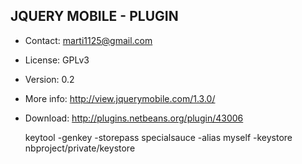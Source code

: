 JQUERY MOBILE - PLUGIN
-------------------------------------------------------------------------------
* Contact: marti1125@gmail.com
* License: GPLv3
* Version: 0.2
* More info: http://view.jquerymobile.com/1.3.0/
* Download: http://plugins.netbeans.org/plugin/43006

	 keytool -genkey -storepass specialsauce -alias myself -keystore nbproject/private/keystore

